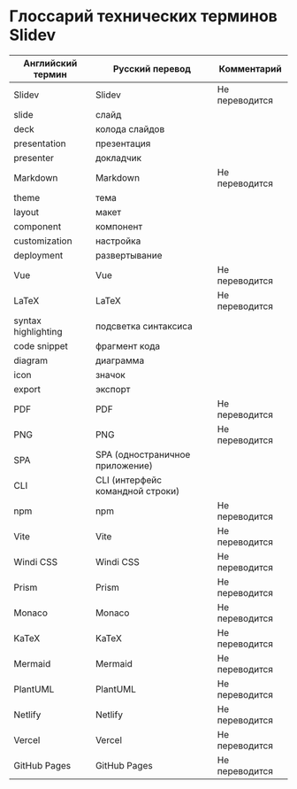 # Глоссарий технических терминов Slidev

| Английский термин | Русский перевод | Комментарий |
|-------------------|-----------------|-------------|
| Slidev              | Slidev          | Не переводится |
| slide               | слайд           |                |
| deck                | колода слайдов  |                |
| presentation        | презентация     |                |
| presenter           | докладчик       |                |
| Markdown            | Markdown        | Не переводится |
| theme               | тема            |                |
| layout              | макет           |                |
| component           | компонент       |                |
| customization       | настройка       |                |
| deployment          | развертывание   |                |
| Vue                 | Vue             | Не переводится |
| LaTeX               | LaTeX           | Не переводится |
| syntax highlighting | подсветка синтаксиса |                |
| code snippet        | фрагмент кода       |                |
| diagram             | диаграмма           |                |
| icon                | значок              |                |
| export              | экспорт              |                |
| PDF                 | PDF                 | Не переводится |
| PNG                 | PNG                 | Не переводится |
| SPA                 | SPA (одностраничное приложение)  |                |
| CLI                 | CLI (интерфейс командной строки) |                |
| npm                 | npm                 | Не переводится |
| Vite                | Vite                | Не переводится |
| Windi CSS           | Windi CSS           | Не переводится |
| Prism               | Prism               | Не переводится |
| Monaco              | Monaco              | Не переводится |
| KaTeX               | KaTeX               | Не переводится |
| Mermaid             | Mermaid             | Не переводится |
| PlantUML            | PlantUML            | Не переводится |
| Netlify             | Netlify             | Не переводится |
| Vercel              | Vercel              | Не переводится |
| GitHub Pages        | GitHub Pages        | Не переводится |